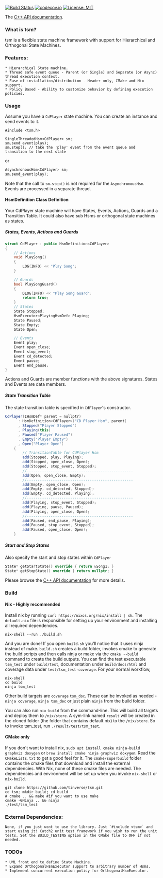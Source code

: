 [![Build Status](https://travis-ci.org/tinverse/tsm.svg?branch=master)](https://travis-ci.org/tinverse/tsm)
[![codecov.io](http://codecov.io/github/tinverse/tsm/coverage.svg?branch=master)](http://codecov.io/github/tinverse/tsm?branch=master)
[![License: MIT](https://img.shields.io/badge/License-MIT-yellow.svg)](https://opensource.org/licenses/MIT)

The [C++ API documentation](https://tinverse.github.io/tsm/index.html).

### What is tsm?
tsm is a flexible state machine framework with support for Hierarchical and Orthogonal State Machines.

### Features:
    * Hierarchical State machine.
    * Thread safe event queue - Parent (or Single) and Separate (or Async) thread execution context.
    * Ease of installation/distribution - Header only, CMake and Nix support.
    * Policy Based - Ability to customize behavior by defining execution policies.

### Usage
Assume you have a `CdPlayer` state machine. You can create an instance and send events to it.

```
#include <tsm.h>

SingleThreadedHsm<CdPlayer> sm;
sm.send_event(play);
sm.step(); // take the 'play' event from the event queue and transition to the next state
```

or

```cpp
AsynchronousHsm<CdPlayer> sm;
sm.send_event(play);
```

Note that the call to `sm.step()` is not required for the `AsynchronousHsm`. Events are processed in a separate thread.

#### HsmDefinition Class Definition
Your CdPlayer state machine will have States, Events, Actions, Guards and a Transition Table.  It could also  have sub Hsms or orthogonal state machines as states.

##### States, Events, Actions and Guards
```cpp
struct CdPlayer : public HsmDefinition<CdPlayer>
{
    // Actions
    void PlaySong()
    {
        LOG(INFO) << "Play Song";
    }

    // Guards
    bool PlaySongGuard()
    {
        DLOG(INFO) << "Play Song Guard";
        return true;
    }
    // States
    State Stopped;
    HsmExecutor<PlayingHsmDef> Playing;
    State Paused;
    State Empty;
    State Open;

    // Events
    Event play;
    Event open_close;
    Event stop_event;
    Event cd_detected;
    Event pause;
    Event end_pause;
}
```

Actions and Guards are member functions with the above signatures. States and Events are data members.

##### State Transition Table
The state transition table is specified in `CdPlayer`'s constructor.

```csharp
CdPlayer(IHsmDef* parent = nullptr)
      : HsmDefinition<CdPlayer>("CD Player Hsm", parent)
      , Stopped("Player Stopped")
      , Playing(this)
      , Paused("Player Paused")
      , Empty("Player Empty")
      , Open("Player Open")
    {
        // TransitionTable for CdPlayer Hsm
        add(Stopped, play, Playing);
        add(Stopped, open_close, Open);
        add(Stopped, stop_event, Stopped);
        //-------------------------------------------------
        add(Open, open_close, Empty);
        //-------------------------------------------------
        add(Empty, open_close, Open);
        add(Empty, cd_detected, Stopped);
        add(Empty, cd_detected, Playing);
        //-------------------------------------------------
        add(Playing, stop_event, Stopped);
        add(Playing, pause, Paused);
        add(Playing, open_close, Open);
        //-------------------------------------------------
        add(Paused, end_pause, Playing);
        add(Paused, stop_event, Stopped);
        add(Paused, open_close, Open);
    }
```

##### Start and Stop States
Also specify the start and stop states within `CdPlayer`

```cpp
State* getStartState() override { return &Song1; }
State* getStopState() override { return nullptr; }
```

Please browse the [C++ API documentation](https://tinverse.github.io/tsm/index.html) for more details.

### Build

#### Nix - Highly recommended
Install nix by running `curl https://nixos.org/nix/install | sh`. The `default.nix` file is responsible for setting up your environment and installing all required dependencies.

```console
nix-shell --run ./build.sh
```

And you are done! If you open `build.sh` you'll notice that it uses ninja instead of make. `build.sh` creates a build folder, invokes cmake to generate the build scripts and then calls ninja or make via the `cmake --build` command to create the build outputs. You can find the test executable `tsm_test` under `build/test`, documentation under `build/docs/html` and coverage data under `test/tsm_test-coverage`. For your normal workflow,

```console
nix-shell
cd build
ninja tsm_test
```

Other build targets are `coverage` `tsm_doc`. These can be invoked as needed - `ninja coverage`, `ninja tsm_doc` or just plain `ninja` from the build folder.

You can also run `nix-build` from the command-line. This will build all targets and deploy them to `/nix/store`. A sym-link named `result` will be created in the cloned folder (the folder that contains default.nix) to the `/nix/store`. So to invoke tsm_test, run `./result/test/tsm_test`.

#### CMake only
If you don't want to install nix, `sudo apt install cmake ninja-build graphviz doxygen` or `brew install cmake ninja graphviz doxygen`. Read the `CMakeLists.txt` to get a good feel for it. The `cmake/superbuild` folder contains the cmake files that download and install the external dependencies. With Nix, none of these cmake files are needed. The dependencies and environment will be set up when you invoke `nix-shell` or `nix-build`.

```console
git clone https://github.com/tinverse/tsm.git
cd tsm; mkdir build; cd build
# cmake .. && make #if you want to use make
cmake -GNinja .. && ninja
./test/tsm_test
```

### External Dependencies:
    None, if you just want to use the library. Just `#include <tsm>` and start using it! Catch2 unit test framework if you wish to run the unit tests. Set the BUILD_TESTING option in the CMake file to OFF if not needed.

### TODOs
    * UML front end to define State Machine.
    * Expand OrthogonalHsmExecutor support to arbitrary number of Hsms.
    * Implement concurrent execution policy for OrthogonalHsmExecutor.

